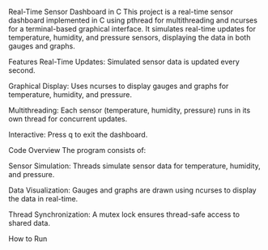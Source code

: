 Real-Time Sensor Dashboard in C
This project is a real-time sensor dashboard implemented in C using pthread for multithreading and ncurses for a terminal-based graphical interface. It simulates real-time updates for temperature, humidity, and pressure sensors, displaying the data in both gauges and graphs.

Features
Real-Time Updates: Simulated sensor data is updated every second.

Graphical Display: Uses ncurses to display gauges and graphs for temperature, humidity, and pressure.

Multithreading: Each sensor (temperature, humidity, pressure) runs in its own thread for concurrent updates.

Interactive: Press q to exit the dashboard.

Code Overview
The program consists of:

Sensor Simulation: Threads simulate sensor data for temperature, humidity, and pressure.

Data Visualization: Gauges and graphs are drawn using ncurses to display the data in real-time.

Thread Synchronization: A mutex lock ensures thread-safe access to shared data.

How to Run
